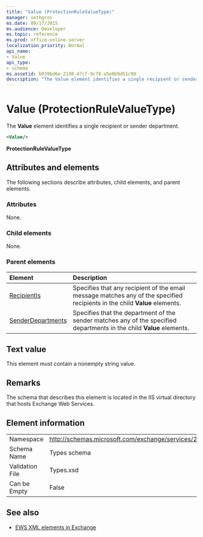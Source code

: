 ```yaml
---
title: "Value (ProtectionRuleValueType)"
manager: sethgros
ms.date: 09/17/2015
ms.audience: Developer
ms.topic: reference
ms.prod: office-online-server
localization_priority: Normal
api_name:
- Value
api_type:
- schema
ms.assetid: b039bd6e-2198-47cf-9c78-a5e8b9d51c98
description: "The Value element identifies a single recipient or sender department."
---
```


# Value (ProtectionRuleValueType)

The **Value** element identifies a single recipient or sender department. 
  
```XML
<Value/>
```

**ProtectionRuleValueType**

## Attributes and elements

The following sections describe attributes, child elements, and parent elements.
  
### Attributes

None.
  
### Child elements

None.
  
### Parent elements

|**Element**|**Description**|
|:-----|:-----|
|[RecipientIs](recipientis.md) <br/> |Specifies that any recipient of the email message matches any of the specified recipients in the child **Value** elements.  <br/> |
|[SenderDepartments](senderdepartments.md) <br/> |Specifies that the department of the sender matches any of the specified departments in the child **Value** elements.  <br/> |
   
## Text value

This element must contain a nonempty string value.
  
## Remarks

The schema that describes this element is located in the IIS virtual directory that hosts Exchange Web Services.
  
## Element information

|||
|:-----|:-----|
|Namespace  <br/> |http://schemas.microsoft.com/exchange/services/2006/types  <br/> |
|Schema Name  <br/> |Types schema  <br/> |
|Validation File  <br/> |Types.xsd  <br/> |
|Can be Empty  <br/> |False  <br/> |
   
## See also

- [EWS XML elements in Exchange](ews-xml-elements-in-exchange.md)

